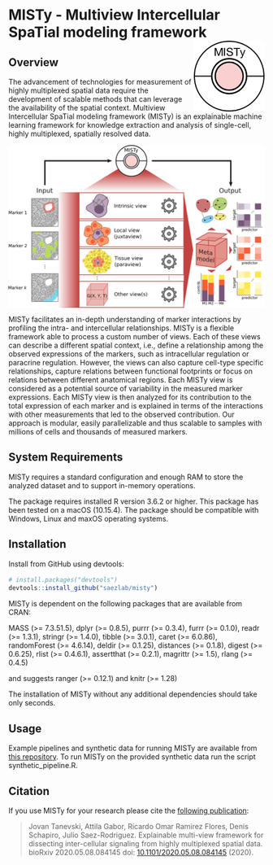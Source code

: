 # MISTy - **M**ultiview **I**ntercellular **S**pa**T**ial modeling framework <img src="man/figures/logo.png" align="right" height="139">

<!-- badges: start -->
<!-- badges: end -->

## Overview

The advancement of technologies for measurement of highly multiplexed spatial data require the development of scalable methods that can leverage the availability of the spatial context. Multiview Intercellular SpaTial modeling framework (MISTy) is an explainable machine learning framework for knowledge extraction and analysis of single-cell, highly multiplexed, spatially resolved data.

<img src="man/figures/graphical_abstract.png" align="center" width="800">

MISTy facilitates an in-depth understanding of marker interactions by profiling the intra- and intercellular relationships. MISTy is a flexible framework able to process a custom number of views. Each of these views can describe a different spatial context, i.e., define a relationship among the observed expressions of the markers, such as intracellular regulation or paracrine regulation. However, the views can also capture cell-type specific relationships, capture relations between functional footprints or focus on relations between different anatomical regions. Each MISTy view is considered as a potential source of variability in the measured marker expressions. Each MISTy view is then analyzed for its contribution to the total expression of each marker and is explained in terms of the interactions with other measurements that led to the observed contribution. Our approach is modular, easily parallelizable and thus scalable to samples with millions of cells and thousands of measured markers.


## System Requirements

MISTy requires a standard configuration and enough RAM to store the analyzed dataset and to support in-memory operations.

The package requires installed R version 3.6.2 or higher. This package has been tested on a macOS (10.15.4). The package should be compatible with Windows, Linux and maxOS operating systems.


## Installation

Install from GitHub using devtools:

```r
# install.packages("devtools")
devtools::install_github("saezlab/misty")

```

MISTy is dependent on the following packages that are available from CRAN:

MASS (>= 7.3.51.5),
dplyr (>= 0.8.5),
purrr (>= 0.3.4),
furrr (>= 0.1.0),
readr (>= 1.3.1),
stringr (>= 1.4.0),
tibble (>= 3.0.1),
caret (>= 6.0.86),
randomForest (>= 4.6.14),
deldir (>= 0.1.25),
distances (>= 0.1.8),
digest (>= 0.6.25),
rlist (>= 0.4.6.1),
assertthat (>= 0.2.1),
magrittr (>= 1.5),
rlang (>= 0.4.5)

and suggests ranger (>= 0.12.1) and knitr (>= 1.28)

The installation of MISTy without any additional dependencies should take only seconds.

## Usage

Example pipelines and synthetic data for running MISTy are available from [this repository](https://github.com/saezlab/misty_pipelines/). To run MISTy on the provided synthetic data run the script synthetic_pipeline.R.

## Citation
If you use MISTy for your research please cite the [following publication](https://doi.org/10.1101/2020.05.08.084145): 

> Jovan Tanevski, Attila Gabor, Ricardo Omar Ramirez Flores, Denis Schapiro, Julio Saez-Rodriguez. Explainable multi-view framework for dissecting inter-cellular signaling from highly multiplexed spatial data. bioRxiv 2020.05.08.084145 doi: [10.1101/2020.05.08.084145](https://doi.org/10.1101/2020.05.08.084145) (2020).
